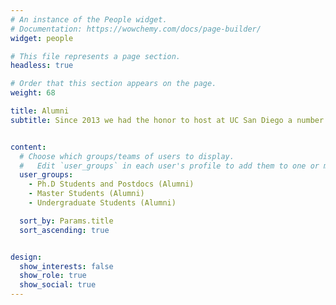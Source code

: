 ```yaml
---
# An instance of the People widget.
# Documentation: https://wowchemy.com/docs/page-builder/
widget: people

# This file represents a page section.
headless: true

# Order that this section appears on the page.
weight: 68

title: Alumni
subtitle: Since 2013 we had the honor to host at UC San Diego a number of exceptional students and researchers.<br/>Thanks a lot for the incredible contributions to our lab. You will forever be part of the Weibel-Lab Family ❤️


content:
  # Choose which groups/teams of users to display.
  #   Edit `user_groups` in each user's profile to add them to one or more of these groups.
  user_groups:
    - Ph.D Students and Postdocs (Alumni)
    - Master Students (Alumni)
    - Undergraduate Students (Alumni)

  sort_by: Params.title
  sort_ascending: true


design:
  show_interests: false
  show_role: true
  show_social: true
---
```

